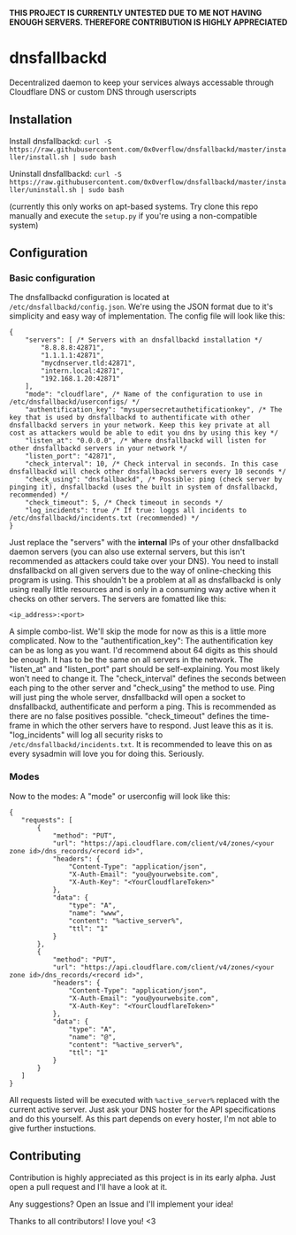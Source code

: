 **THIS PROJECT IS CURRENTLY UNTESTED DUE TO ME NOT HAVING ENOUGH SERVERS. THEREFORE CONTRIBUTION IS HIGHLY APPRECIATED**

# dnsfallbackd
Decentralized daemon to keep your services always accessable through Cloudflare DNS or custom DNS through userscripts

## Installation
Install dnsfallbackd:
```curl -S https://raw.githubusercontent.com/0x0verflow/dnsfallbackd/master/installer/install.sh | sudo bash```

Uninstall dnsfallbackd:
```curl -S https://raw.githubusercontent.com/0x0verflow/dnsfallbackd/master/installer/uninstall.sh | sudo bash```

(currently this only works on apt-based systems. Try clone this repo manually and execute the ``setup.py`` if you're using a non-compatible system)

## Configuration
### Basic configuration
The dnsfallbackd configuration is located at ``/etc/dnsfallbackd/config.json``. We're using the JSON format due to it's simplicity and easy way of implementation. The config file will look like this:

```
{
    "servers": [ /* Servers with an dnsfallbackd installation */
        "8.8.8.8:42871",
        "1.1.1.1:42871",
        "mycdnserver.tld:42871",
        "intern.local:42871",
        "192.168.1.20:42871"
    ],
    "mode": "cloudflare", /* Name of the configuration to use in /etc/dnsfallbackd/userconfigs/ */
    "authentification_key": "mysupersecretauthetificationkey", /* The key that is used by dnsfallbackd to authentificate with other dnsfallbackd servers in your network. Keep this key private at all cost as attackers would be able to edit you dns by using this key */
    "listen_at": "0.0.0.0", /* Where dnsfallbackd will listen for other dnsfallbackd servers in your network */
    "listen_port": "42871",
    "check_interval": 10, /* Check interval in seconds. In this case dnsfallbackd will check other dnsfallbackd servers every 10 seconds */
    "check_using": "dnsfallbackd", /* Possible: ping (check server by pinging it), dnsfallbackd (uses the built in system of dnsfallbackd, recommended) */
    "check_timeout": 5, /* Check timeout in seconds */
    "log_incidents": true /* If true: loggs all incidents to /etc/dnsfallbackd/incidents.txt (recommended) */
}
```

Just replace the "servers" with the **internal** IPs of your other dnsfallbackd daemon servers (you can also use external servers, but this isn't recommended as attackers could take over your DNS). You need to install dnsfallbackd on all given servers due to the way of online-checking this program is using. This shouldn't be a problem at all as dnsfallbackd is only using really little resources and is only in a consuming way active when it checks on other servers. The servers are fomatted like this:

```<ip_address>:<port>```

A simple combo-list. We'll skip the mode for now as this is a little more complicated. Now to the "authentification_key": The authentification key can be as long as you want. I'd recommend about 64 digits as this should be enough. It has to be the same on all servers in the network.
The "listen_at" and "listen_port" part should be self-explaining. You most likely won't need to change it.
The "check_interval" defines the seconds between each ping to the other server and "check_using" the method to use. Ping will just ping the whole server, dnsfallbackd will open a socket to dnsfallbackd, authentificate and perform a ping. This is recommended as there are no false positives possible.
"check_timeout" defines the time-frame in which the other servers have to respond. Just leave this as it is.
"log_incidents" will log all security risks to ``/etc/dnsfallbackd/incidents.txt``. It is recommended to leave this on as every sysadmin will love you for doing this. Seriously.

### Modes
Now to the modes: 
A "mode" or userconfig will look like this:

```
{
   "requests": [
       {
           "method": "PUT",
           "url": "https://api.cloudflare.com/client/v4/zones/<your zone id>/dns_records/<record id>",
           "headers": {
               "Content-Type": "application/json",
               "X-Auth-Email": "you@yourwebsite.com",
               "X-Auth-Key": "<YourCloudflareToken>"
           },
           "data": {
               "type": "A",
               "name": "www",
               "content": "%active_server%",
               "ttl": "1"
           }
       },
       {
           "method": "PUT",
           "url": "https://api.cloudflare.com/client/v4/zones/<your zone id>/dns_records/<record id>",
           "headers": {
               "Content-Type": "application/json",
               "X-Auth-Email": "you@yourwebsite.com",
               "X-Auth-Key": "<YourCloudflareToken>"
           },
           "data": {
               "type": "A",
               "name": "@",
               "content": "%active_server%",
               "ttl": "1"
           }
       }
   ]
}
```

All requests listed will be executed with ``%active_server%`` replaced with the current active server. Just ask your DNS hoster for the API specifications and do this yourself. As this part depends on every hoster, I'm not able to give further instuctions.

## Contributing
Contribution is highly appreciated as this project is in its early alpha. Just open a pull request and I'll have a look at it.

Any suggestions? Open an Issue and I'll implement your idea!

Thanks to all contributors! I love you! <3
